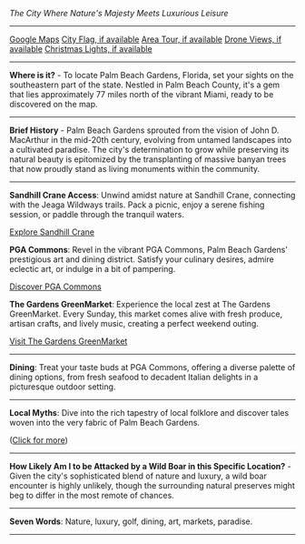 *The City Where Nature's Majesty Meets Luxurious Leisure*

---

[Google Maps](https://www.google.com/maps/place/Palm+Beach+Gardens,+FL/data=!3m1!1e3)
[City Flag, if available](https://www.google.com/search?tbm=isch&q=Palm+Beach+Gardens+FL+Flag+Picture)
[Area Tour, if available](https://www.youtube.com/results?search_query=Palm+Beach+Gardens+FL+4k+tour)
[Drone Views, if available](https://www.youtube.com/results?search_query=Palm+Beach+Gardens+FL+4k+drone)
[Christmas Lights, if available](https://www.youtube.com/results?search_query=Palm+Beach+Gardens+FL+christmas+lights&sp=CAI%253D)

---

**Where is it?** - To locate Palm Beach Gardens, Florida, set your sights on the southeastern part of the state. Nestled in Palm Beach County, it's a gem that lies approximately 77 miles north of the vibrant Miami, ready to be discovered on the map.

---

**Brief History** - Palm Beach Gardens sprouted from the vision of John D. MacArthur in the mid-20th century, evolving from untamed landscapes into a cultivated paradise. The city's determination to grow while preserving its natural beauty is epitomized by the transplanting of massive banyan trees that now proudly stand as living monuments within the community.

---

**Sandhill Crane Access**: Unwind amidst nature at Sandhill Crane, connecting with the Jeaga Wildways trails. Pack a picnic, enjoy a serene fishing session, or paddle through the tranquil waters.

  [Explore Sandhill Crane](https://www.youtube.com/results?search_query=Palm+Beach+Gardens+Sandhill+Crane)

**PGA Commons**: Revel in the vibrant PGA Commons, Palm Beach Gardens' prestigious art and dining district. Satisfy your culinary desires, admire eclectic art, or indulge in a bit of pampering.

  [Discover PGA Commons](https://www.youtube.com/results?search_query=Palm+Beach+Gardens+PGA+Commons)

**The Gardens GreenMarket**: Experience the local zest at The Gardens GreenMarket. Every Sunday, this market comes alive with fresh produce, artisan crafts, and lively music, creating a perfect weekend outing.

  [Visit The Gardens GreenMarket](https://www.youtube.com/results?search_query=Palm+Beach+Gardens+The+Gardens+GreenMarket)

---

**Dining**: Treat your taste buds at PGA Commons, offering a diverse palette of dining options, from fresh seafood to decadent Italian delights in a picturesque outdoor setting.

---

**Local Myths**: Dive into the rich tapestry of local folklore and discover tales woven into the very fabric of Palm Beach Gardens. 

([Click for more](https://www.google.com/search?q=Palm+Beach+Gardens+FL+local+myths))

---

**How Likely Am I to be Attacked by a Wild Boar in this Specific Location?** - Given the city's sophisticated blend of nature and luxury, a wild boar encounter is highly unlikely, though the surrounding natural preserves might beg to differ in the most remote of chances.

---

**Seven Words**: Nature, luxury, golf, dining, art, markets, paradise.

---